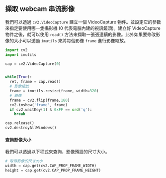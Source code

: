 
## 擷取 webcam 串流影像
我們可以透過 `cv2.VideoCapture` 建立一個 VideoCapture 物件。並設定它的參數來指定要使用哪一隻攝影機 (0 代表電腦內建的視訊鏡頭)。建立好 VideoCapture 物件之後，就可以使用 `read()` 方法來擷取一張張連續的影像。此外如果要修改影像的大小可以透過  `imutils` 來將每個影像 `frame` 進行影像縮放。

```py
import cv2
import imutils

cap = cv2.VideoCapture(0)


while(True):
  ret, frame = cap.read()
  # 影像縮放
  frame = imutils.resize(frame, width=320)
  # 鏡像
  frame = cv2.flip(frame,180)
  cv2.imshow('frame', frame)
  if cv2.waitKey(1) & 0xFF == ord('q'):
    break

cap.release()
cv2.destroyAllWindows()
```

#### 查詢影像大小
我們可以透過以下程式來查詢，影像預設的尺寸大小。

```py
# 取得影像的尺寸大小
width = cap.get(cv2.CAP_PROP_FRAME_WIDTH)
height = cap.get(cv2.CAP_PROP_FRAME_HEIGHT)
```